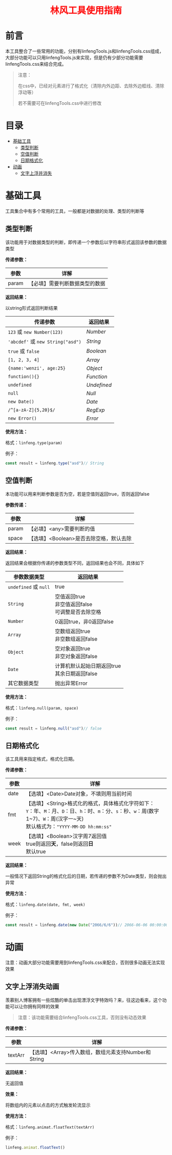 <h1 style='text-align:center;color:red;'>林风工具使用指南</h1>



# 前言

本工具整合了一些常用的功能，分别有linfengTools.js和linfengTools.css组成，大部分功能可以只用linfengTools.js来实现，但是仍有少部分功能需要linfengTools.css来结合完成。

> 注意：
>
> 在css中，已经对元素进行了格式化（清除内外边距、去除外边框线、清除浮动等）
>
> 若不需要可在linfengTools.css中进行修改





# 目录

- [基础工具](#base)
  - [类型判断](#judgeDataType)
  - [空值判断](#judgeNullValue)
  - [日期格式化](#formatDate)
- [动画](#animation)
  - [文字上浮并消失](#linfengToolsAnimationFloatText)







# <span id="base">基础工具</span>

工具集合中有多个常用的工具，一般都是对数据的处理、类型的判断等



## <span id="judgeDataType">类型判断</span>

该功能用于对数据类型的判断，即传递一个参数后以字符串形式返回该参数的数据类型

**传递参数：**

| 参数  | 详解                                |
| ----- | ----------------------------------- |
| param | 【必填】<any>需要判断数据类型的数据 |

**返回结果：**

以string形式返回判断结果

| 传递参数                          | 返回结果    |
| --------------------------------- | ----------- |
| `123` 或 `new Number(123)`        | *Number*    |
| `'abcdef'` 或 `new String("asd")` | *String*    |
| `true` 或 `false`                 | *Boolean*   |
| `[1, 2, 3, 4]`                    | *Array*     |
| `{name:'wenzi', age:25}`          | *Object*    |
| `function(){}`                    | *Function*  |
| `undefined`                       | *Undefined* |
| `null`                            | *Null*      |
| `new Date()`                      | *Date*      |
| `/^[a-zA-Z]{5,20}$/`              | *RegExp*    |
| `new Error()`                     | *Error*     |

**使用方法：**

格式：`linfeng.type(param)`

例子：

```js
const result = linfeng.type("asd")// String
```



## <span id="judgeNullValue">空值判断</span>

本功能可以用来判断参数是否为空，若是空值则返回true，否则返回false

**参数传递：**

| 参数  | 详解                                     |
| ----- | ---------------------------------------- |
| param | 【必填】<any\>需要判断的值               |
| space | 【选填】<Boolean\>是否去除空格，默认去除 |

**返回结果：**

返回结果会根据你传递的参数类型不同，返回结果也会不同，具体如下

| 参数数据类型          | 返回结果                                                  |
| --------------------- | --------------------------------------------------------- |
| `undefined` 或 `null` | true                                                      |
| `String`              | 空值返回true<br />非空值返回false<br />可调整是否去除空格 |
| `Number`              | 0返回true，非0返回false                                   |
| `Array`               | 空数组返回true<br />非空数组返回false                     |
| `Object`              | 空对象返回true<br />非空对象返回false                     |
| `Date`                | 计算机默认起始日期返回true<br />其余日期返回false         |
| 其它数据类型          | 抛出异常Error                                             |

**使用方法：**

格式：`linfeng.null(param, space)`

例子：

```js
const result = linfeng.null("asd")// false
```



## <span id="formatDate">日期格式化</span>

该工具用来指定格式，格式化日期。

**传递参数：**

| 参数 | 详解                                                         |
| ---- | ------------------------------------------------------------ |
| date | 【选填】<Date\>Date对象，不填则用当前时间                    |
| fmt  | 【选填】<String\>格式化的格式，具体格式化字符如下：<br />`Y`：年、`M`：月、`D`：日、`h`：时、`m`：分、`s`：秒、`w`：周(数字1~7)、`W`：周(汉字一~天)<br />默认格式为：`"YYYY-MM-DD hh:mm:ss"` |
| week | 【选填】<Boolean\>汉字周7返回值<br />true则返回**天**，false则返回**日**<br />默认true |

**返回结果：**

一般情况下返回String的格式化后的日期，若传递的参数不为Date类型，则会抛出异常

**使用方法：**

格式：`linfeng.date(date, fmt, week)`

例子：

```js
const result = linfeng.date(new Date("2066/6/6"))// 2066-06-06 00:00:00
```







# <span id="animation">动画</span>

注意：动画大部分功能需要用到linfengTools.css来配合，否则很多动画无法实现效果



## <span id="linfengToolsAnimationFloatText">文字上浮消失动画</span>

羡慕别人博客拥有一些炫酷的单击出现漂浮文字特效吗？来，往这边看来，这个功能可以让你拥有同样的效果

> 注意：该功能需要结合linfengTools.css工具，否则没有动态效果

**传递参数：**

| 参数    | 详解                                                 |
| ------- | ---------------------------------------------------- |
| textArr | 【选填】<Array\>传入数组，数组元素支持Number和String |

**返回结果：**

无返回值

**效果：**

将数组内的元素以点击的方式触发轮流显示

**使用方法：**

格式：`linfeng.animat.floatText(textArr)`

例子：

```js
linfeng.animat.floatText()
```

